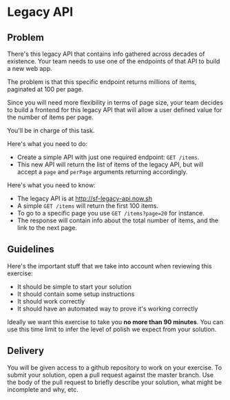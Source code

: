 # Legacy API

## Problem

There's this legacy API that contains info gathered across decades of existence. Your team needs to use one of the endpoints of that API to build a new web app.

The problem is that this specific endpoint returns millions of items, paginated at 100 per page.

Since you will need more flexibility in terms of page size, your team decides to build a frontend for this legacy API that will allow a user defined value for the number of items per page.

You'll be in charge of this task.

Here's what you need to do:

- Create a simple API with just one required endpoint: `GET /items`.
- This new API will return the list of items of the legacy API, but will accept a `page` and `perPage` arguments returning accordingly.


Here's what you need to know:

- The legacy API is at http://sf-legacy-api.now.sh
- A simple `GET /items` will return the first 100 items.
- To go to a specific page you use `GET /items?page=20` for instance.
- The response will contain info about the total number of items, and the link to the next page.


## Guidelines

Here's the important stuff that we take into account when reviewing this exercise:

- It should be simple to start your solution
- It should contain some setup instructions
- It should work correctly
- It should have an automated way to prove it's working correctly

Ideally we want this exercise to take you **no more than 90 minutes**. You can use this time limit to infer the level of polish we expect from your solution.

## Delivery

You will be given access to a github repository to work on your exercise. To submit your solution, open a pull request against the master branch. Use the body of the pull request to briefly describe your solution, what might be incomplete and why, etc.
